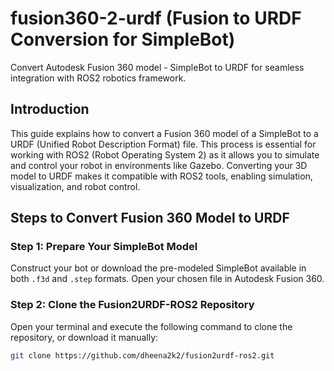 # fusion360-2-urdf (Fusion to URDF Conversion for SimpleBot)
Convert Autodesk Fusion 360 model - SimpleBot to URDF for seamless integration with ROS2 robotics framework.

## Introduction

This guide explains how to convert a Fusion 360 model of a SimpleBot to a URDF (Unified Robot Description Format) file. This process is essential for working with ROS2 (Robot Operating System 2) as it allows you to simulate and control your robot in environments like Gazebo. Converting your 3D model to URDF makes it compatible with ROS2 tools, enabling simulation, visualization, and robot control.

## Steps to Convert Fusion 360 Model to URDF

### Step 1: Prepare Your SimpleBot Model

Construct your bot or download the pre-modeled SimpleBot available in both `.f3d` and `.step` formats. Open your chosen file in Autodesk Fusion 360.

### Step 2: Clone the Fusion2URDF-ROS2 Repository

Open your terminal and execute the following command to clone the repository, or download it manually:

```bash
git clone https://github.com/dheena2k2/fusion2urdf-ros2.git
